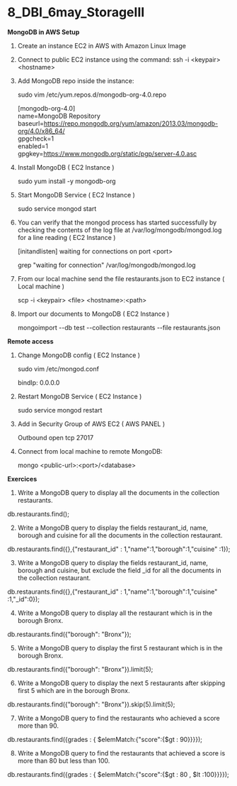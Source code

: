 # 8_DBI_6may_StorageIII

**MongoDB in AWS Setup**


1. Create an instance EC2 in AWS with Amazon Linux Image

2. Connect to public EC2 instance using the command: ssh -i \<keypair> \<hostname>

3. Add MongoDB repo inside the instance:

    sudo vim /etc/yum.repos.d/mongodb-org-4.0.repo


    [mongodb-org-4.0] \
    name=MongoDB Repository \
    baseurl=https://repo.mongodb.org/yum/amazon/2013.03/mongodb-org/4.0/x86_64/ \
    gpgcheck=1 \
    enabled=1 \
    gpgkey=https://www.mongodb.org/static/pgp/server-4.0.asc

4. Install MongoDB ( EC2 Instance )

    sudo yum install -y mongodb-org

5. Start MongoDB Service ( EC2 Instance )

    sudo service mongod start

6. You can verify that the mongod process has started successfully by checking the contents of the log file at /var/log/mongodb/mongod.log for a line reading ( EC2 Instance )

    [initandlisten] waiting for connections on port \<port>


    grep "waiting for connection" /var/log/mongodb/mongod.log

7. From our local machine send the file restaurants.json to EC2 instance ( Local machine )

    scp -i \<keypair> \<file> \<hostname>:\<path>

8. Import our documents to MongoDB ( EC2 Instance )

    mongoimport --db test --collection restaurants --file restaurants.json




**Remote access**

1. Change MongoDB config ( EC2 Instance )

    sudo vim /etc/mongod.conf

    bindIp: 0.0.0.0

2. Restart MongoDB Service ( EC2 Instance )

    sudo service mongod restart

3. Add in Security Group of AWS EC2 ( AWS PANEL )

    Outbound open tcp 27017 

4. Connect from local machine to remote MongoDB:

    mongo \<public-url>:\<port>/\<database>


**Exercices**

1. Write a MongoDB query to display all the documents in the collection restaurants.

db.restaurants.find();

2. Write a MongoDB query to display the fields restaurant_id, name, borough and cuisine for all the documents in the collection restaurant.

db.restaurants.find({},{"restaurant_id" : 1,"name":1,"borough":1,"cuisine" :1});

3. Write a MongoDB query to display the fields restaurant_id, name, borough and cuisine, but exclude the field _id for all the documents in the collection restaurant.

db.restaurants.find({},{"restaurant_id" : 1,"name":1,"borough":1,"cuisine" :1,"_id":0});

4. Write a MongoDB query to display all the restaurant which is in the borough Bronx.

db.restaurants.find({"borough": "Bronx"});

5. Write a MongoDB query to display the first 5 restaurant which is in the borough Bronx.

db.restaurants.find({"borough": "Bronx"}).limit(5);

6. Write a MongoDB query to display the next 5 restaurants after skipping first 5 which are in the borough Bronx.

db.restaurants.find({"borough": "Bronx"}).skip(5).limit(5);

7. Write a MongoDB query to find the restaurants who achieved a score more than 90.

db.restaurants.find({grades : { $elemMatch:{"score":{$gt : 90}}}});

8. Write a MongoDB query to find the restaurants that achieved a score is more than 80 but less than 100.

db.restaurants.find({grades : { $elemMatch:{"score":{$gt : 80 , $lt :100}}}});


